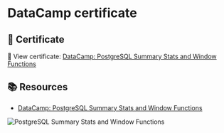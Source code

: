# DataCamp certificate

## 📄 Certificate
🔗 View certificate: [DataCamp: PostgreSQL Summary Stats and Window Functions](https://www.datacamp.com/statement-of-accomplishment/course/b49ec92177e3c2ecced4c000c84dbbff12ccfbb8?raw=1)

## 📚 Resources
- [DataCamp: PostgreSQL Summary Stats and Window Functions](https://app.datacamp.com/learn/courses/functions-for-manipulating-data-in-postgresql)

![PostgreSQL Summary Stats and Window Functions](https://drive.google.com/open?id=1fe6qaOYoPFne4fjQRJpuIm0nuTLzODQv&usp=drive_copy "PostgreSQL Summary Stats and Window Functions")

